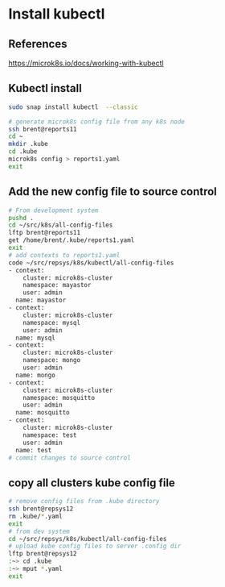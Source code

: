 # Install kubectl

## References

<https://microk8s.io/docs/working-with-kubectl>

## Kubectl install

```bash
sudo snap install kubectl  --classic

# generate microk8s config file from any k8s node
ssh brent@reports11
cd ~
mkdir .kube
cd .kube
microk8s config > reports1.yaml
exit
```

## Add the new config file to source control

```bash
# From development system
pushd .
cd ~/src/k8s/all-config-files
lftp brent@reports11
get /home/brent/.kube/reports1.yaml
exit
# add contexts to reports1.yaml
code ~/src/repsys/k8s/kubectl/all-config-files
- context:
    cluster: microk8s-cluster
    namespace: mayastor
    user: admin
  name: mayastor
- context:
    cluster: microk8s-cluster
    namespace: mysql
    user: admin
  name: mysql
- context:
    cluster: microk8s-cluster
    namespace: mongo
    user: admin
  name: mongo
- context:
    cluster: microk8s-cluster
    namespace: mosquitto
    user: admin
  name: mosquitto
- context:
    cluster: microk8s-cluster
    namespace: test
    user: admin
  name: test
# commit changes to source control
```

## copy all clusters kube config file

```bash
# remove config files from .kube directory
ssh brent@repsys12
rm .kube/*.yaml
exit
# from dev system
cd ~/src/repsys/k8s/kubectl/all-config-files
# upload kube config files to server .config dir
lftp brent@repsys12
:~> cd .kube
:~> mput *.yaml
exit
```
